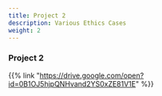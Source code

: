 ```yaml
---
title: Project 2
description: Various Ethics Cases
weight: 2
---
```


### Project 2

{{% link "https://drive.google.com/open?id=0B1OJ5hjpQNHvand2YS0xZE81V1E" %}}
